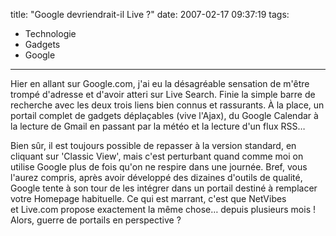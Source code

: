 title: "Google devriendrait-il Live ?"
date: 2007-02-17 09:37:19
tags:
  - Technologie
  - Gadgets
  - Google
---

Hier en allant sur Google.com, j'ai eu la désagréable sensation de m'être trompé d'adresse et d'avoir atteri sur Live Search. Finie la simple barre de recherche avec les deux trois liens bien connus et rassurants. À la place, un portail complet de gadgets déplaçables (vive l'Ajax), du Google Calendar à la lecture de Gmail en passant par la météo et la lecture d'un flux RSS&#8230;</p>

Bien s&ucirc;r, il est toujours possible de repasser à la version standard, en cliquant sur 'Classic View', mais c'est perturbant quand comme moi on utilise Google plus de fois qu'on ne respire dans une journée. Bref, vous l'aurez compris, après avoir développé des dizaines d'outils de qualité, Google tente à son tour de les intégrer dans un portail destiné à remplacer votre Homepage habituelle. Ce qui est marrant, c'est que NetVibes et&nbsp;Live.com propose exactement la même chose&#8230; depuis plusieurs mois&nbsp;! Alors, guerre de portails en perspective&nbsp;?
